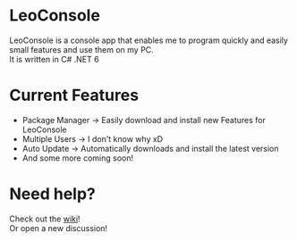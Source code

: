  # LeoConsole

LeoConsole is a console app that enables me to program quickly and easily small features and use them on my PC.<br>
It is written in C# .NET 6

# Current Features

* Package Manager -> Easily download and install new Features for LeoConsole
* Multiple Users -> I don't know why xD
* Auto Update -> Automatically downloads and install the latest version
* And some more coming soon!

# Need help?
Check out the [wiki](https://github.com/BoettcherDasOriginal/LeoConsole/wiki/Plugin-Tutorial)!<br>
Or open a new discussion!
